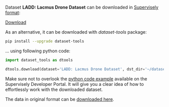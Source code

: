 Dataset **LADD: Lacmus Drone Dataset** can be downloaded in [Supervisely format](https://developer.supervisely.com/api-references/supervisely-annotation-json-format):

 [Download](https://assets.supervisely.com/supervisely-supervisely-assets-public/teams_storage/G/N/tx/0Op90qDaC9bsBJXREjwyUaL8UaqTrqIr63NbdczL7gqeISMJ7rtYvBlneJSZWXfSwOHar61jGoZNx1PSiuEyEGLGewEU4PnELQ5VaoOIi88nm7ComG1PU81vW7L3.tar)

As an alternative, it can be downloaded with *dataset-tools* package:
``` bash
pip install --upgrade dataset-tools
```

... using following python code:
``` python
import dataset_tools as dtools

dtools.download(dataset='LADD: Lacmus Drone Dataset', dst_dir='~/dataset-ninja/')
```
Make sure not to overlook the [python code example](https://developer.supervisely.com/getting-started/python-sdk-tutorials/iterate-over-a-local-project) available on the Supervisely Developer Portal. It will give you a clear idea of how to effortlessly work with the downloaded dataset.

The data in original format can be [downloaded here](https://www.kaggle.com/datasets/mersico/lacmus-drone-dataset-ladd-v40/download?datasetVersionNumber=3).